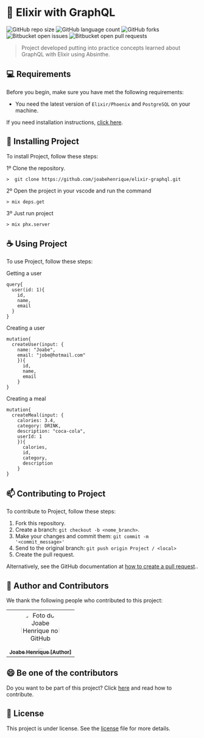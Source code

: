 # 🚀 Elixir with GraphQL

![GitHub repo size](https://img.shields.io/github/repo-size/joabehenrique/elixir-graphql?style=flat)
![GitHub language count](https://img.shields.io/github/languages/count/joabehenrique/elixir-graphql?style=flat)
![GitHub forks](https://img.shields.io/github/forks/joabehenrique/elixir-graphql?style=flat)
![Bitbucket open issues](https://img.shields.io/bitbucket/issues/joabehenrique/elixir-graphql?style=flat)
![Bitbucket open pull requests](https://img.shields.io/bitbucket/pr-raw/joabehenrique/elixir-graphql?style=flat)

> Project developed putting into practice concepts learned about GraphQL with Elixir using Absinthe.

## 💻 Requirements

Before you begin, make sure you have met the following requirements:

- You need the latest version of `Elixir/Phoenix` and `PostgreSQL` on your machine.

If you need installation instructions, [click here](https://hexdocs.pm/phoenix/installation.html).

## 🚀 Installing Project

To install Project, follow these steps:

1º Clone the repository.

```
>  git clone https://github.com/joabehenrique/elixir-graphql.git
```

2º Open the project in your vscode and run the command

```
> mix deps.get
```

3º Just run project

```
> mix phx.server
```

## ☕ Using Project

To use Project, follow these steps:

Getting a user

```
query{
  user(id: 1){
    id,
    name,
    email
  }
}

```

Creating a user

```
mutation{
  createUser(input: {
    name: "Joabe",
    email: "jobe@hotmail.com"
    }){
      id,
      name,
      email
    }
}

```

Creating a meal

```
mutation{
  createMeal(input: {
    calories: 3.4,
    category: DRINK, 
    description: "coca-cola", 
    userId: 1
    }){
      calories,
      id,
      category,
      description
    }
}

```

## 📫 Contributing to Project

To contribute to Project, follow these steps:

1. Fork this repository.
2. Create a branch: `git checkout -b <nome_branch>`.
3. Make your changes and commit them: `git commit -m '<commit_message>'`
4. Send to the original branch: `git push origin Project / <local>`
5. Create the pull request.

Alternatively, see the GitHub documentation at [how to create a pull request](https://help.github.com/en/github/collaborating-with-issues-and-pull-requests/creating-a-pull-request)..

## 🤝 Author and Contributors

We thank the following people who contributed to this project:

<table>
  <tr>
    <td align="center">
      <a href="https://github.com/joabehenrique">
        <img src="https://avatars3.githubusercontent.com/u/64988299" width="100px" style="border-radius: 90px" alt="Foto do Joabe Henrique no GitHub"/><br>
        <sub>
          <b>Joabe Henrique [Author]</b>
        </sub>
      </a>
    </td>
  </tr>
</table>

## 😄 Be one of the contributors<br>

Do you want to be part of this project? Click [here](https://github.com/joabehenrique/elixir-graphql/blob/master/CONTRIBUTING.md) and read how to contribute.

## 📝 License

This project is under license. See the [license](https://github.com/joabehenrique/elixir-graphql/blob/master/LICENSE.md) file for more details.
